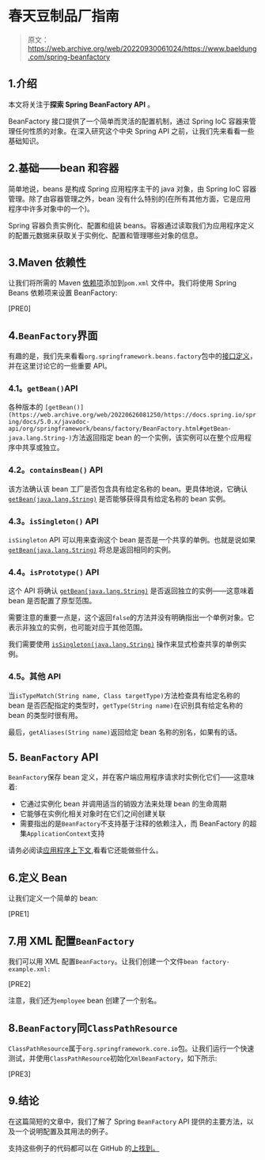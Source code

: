 # 春天豆制品厂指南

> 原文：<https://web.archive.org/web/20220930061024/https://www.baeldung.com/spring-beanfactory>

## 1.介绍

本文将关注于**探索 Spring BeanFactory API** 。

BeanFactory 接口提供了一个简单而灵活的配置机制，通过 Spring IoC 容器来管理任何性质的对象。在深入研究这个中央 Spring API 之前，让我们先来看看一些基础知识。

## 2.基础——bean 和容器

简单地说，beans 是构成 Spring 应用程序主干的 java 对象，由 Spring IoC 容器管理。除了由容器管理之外，bean 没有什么特别的(在所有其他方面，它是应用程序中许多对象中的一个)。

Spring 容器负责实例化、配置和组装 beans。容器通过读取我们为应用程序定义的配置元数据来获取关于实例化、配置和管理哪些对象的信息。

## 3.Maven 依赖性

让我们将所需的 Maven [依赖项](https://web.archive.org/web/20220626081250/https://search.maven.org/classic/#search%7Cga%7C1%7Cg%3A%22org.springframework%22%20AND%20a%3A%22spring-beans%22)添加到`pom.xml` 文件中。我们将使用 Spring Beans 依赖项来设置 BeanFactory:

[PRE0]

## 4.`BeanFactory`界面

有趣的是，我们先来看看`org.springframework.beans.factory`包中的[接口定义](https://web.archive.org/web/20220626081250/https://github.com/spring-projects/spring-framework/blob/master/spring-beans/src/main/java/org/springframework/beans/factory/BeanFactory.java)，并在这里讨论它的一些重要 API。

### **4.1。`getBean()`API**

各种版本的 `[getBean()](https://web.archive.org/web/20220626081250/https://docs.spring.io/spring/docs/5.0.x/javadoc-api/org/springframework/beans/factory/BeanFactory.html#getBean-java.lang.String-)`方法返回指定 bean 的一个实例，该实例可以在整个应用程序中共享或独立。

### **4.2。`containsBean()` API**

该方法确认该 bean 工厂是否包含具有给定名称的 bean。更具体地说，它确认 [`getBean(java.lang.String)`](https://web.archive.org/web/20220626081250/https://docs.spring.io/spring/docs/5.0.x/javadoc-api/org/springframework/beans/factory/BeanFactory.html#getBean-java.lang.String-) 是否能够获得具有给定名称的 bean 实例。

### **4.3。`isSingleton()` API**

`isSingleton` API 可以用来查询这个 bean 是否是一个共享的单例。也就是说如果 [`getBean(java.lang.String)`](https://web.archive.org/web/20220626081250/https://docs.spring.io/spring/docs/5.0.x/javadoc-api/org/springframework/beans/factory/BeanFactory.html#getBean-java.lang.String-) 将总是返回相同的实例。

### **4.4。`isPrototype()` API**

这个 API 将确认 [`getBean(java.lang.String)`](https://web.archive.org/web/20220626081250/https://docs.spring.io/spring/docs/5.0.x/javadoc-api/org/springframework/beans/factory/BeanFactory.html#getBean-java.lang.String-) 是否返回独立的实例——这意味着 bean 是否配置了原型范围。

需要注意的重要一点是，这个返回`false`的方法并没有明确指出一个单例对象。它表示非独立的实例，也可能对应于其他范围。

我们需要使用 [`isSingleton(java.lang.String)`](https://web.archive.org/web/20220626081250/https://docs.spring.io/spring/docs/5.0.x/javadoc-api/org/springframework/beans/factory/BeanFactory.html#isSingleton-java.lang.String-) 操作来显式检查共享的单例实例。

### **4.5。其他 API**

当`isTypeMatch(String name, Class targetType)`方法检查具有给定名称的 bean 是否匹配指定的类型时，`getType(String name)`在识别具有给定名称的 bean 的类型时很有用。

最后，`getAliases(String name)`返回给定 bean 名称的别名，如果有的话。

## 5\. `BeanFactory` API

`BeanFactory`保存 bean 定义，并在客户端应用程序请求时实例化它们——这意味着:

*   它通过实例化 bean 并调用适当的销毁方法来处理 bean 的生命周期
*   它能够在实例化相关对象时在它们之间创建关联
*   需要指出的是`BeanFactory`不支持基于注释的依赖注入，而 BeanFactory 的超集`ApplicationContext`支持

请务必阅读[应用程序上下文](https://web.archive.org/web/20220626081250/https://docs.spring.io/spring/docs/3.0.0.M3/reference/html/ch04s08.html),看看它还能做些什么。

## 6.定义 Bean

让我们定义一个简单的 bean:

[PRE1]

## 7.用 XML 配置`BeanFactory`

我们可以用 XML 配置`BeanFactory`。让我们创建一个文件`bean factory-example.xml:`

[PRE2]

注意，我们还为`employee` bean 创建了一个别名。

## 8.`BeanFactory`同`ClassPathResource`

`ClassPathResource`属于`org.springframework.core.io`包。让我们运行一个快速测试，并使用`ClassPathResource`初始化`XmlBeanFactory`，如下所示:

[PRE3]

## 9.结论

在这篇简短的文章中，我们了解了 Spring `BeanFactory` API 提供的主要方法，以及一个说明配置及其用法的例子。

支持这些例子的代码都可以在 GitHub 的[上找到。](https://web.archive.org/web/20220626081250/https://github.com/eugenp/tutorials/tree/master/spring-core-3/src/test/java/com/baeldung/beanfactory)
